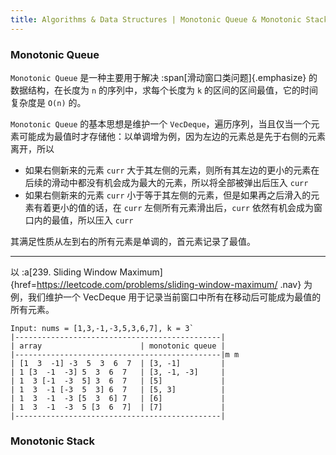 ```yaml
---
title: Algorithms & Data Structures | Monotonic Queue & Monotonic Stack
---
```


### Monotonic Queue

`Monotonic Queue` 是一种主要用于解决 :span[滑动窗口类问题]{.emphasize} 的数据结构，在长度为 `n` 的序列中，求每个长度为 `k` 的区间的区间最值，它的时间复杂度是 `O(n)` 的。

`Monotonic Queue` 的基本思想是维护一个 `VecDeque`，遍历序列，当且仅当一个元素可能成为最值时才存储他：以单调增为例，因为左边的元素总是先于右侧的元素离开，所以
- 如果右侧新来的元素 `curr` 大于其左侧的元素，则所有其左边的更小的元素在后续的滑动中都没有机会成为最大的元素，所以将全部被弹出后压入 `curr` 
- 如果右侧新来的元素 `curr` 小于等于其左侧的元素，但是如果再之后滑入的元素有着更小的值的话，在 `curr` 左侧所有元素滑出后，`curr` 依然有机会成为窗口内的最值，所以压入 `curr` 

其满足性质从左到右的所有元素是单调的，首元素记录了最值。

---

以 :a[239. Sliding Window Maximum]{href=https://leetcode.com/problems/sliding-window-maximum/ .nav} 为例，我们维护一个 VecDeque 用于记录当前窗口中所有在移动后可能成为最值的所有元素。


```
Input: nums = [1,3,-1,-3,5,3,6,7], k = 3`
|----------------------------------------------|
| array                      | monotonic queue |
|----------------------------------------------|m m 
| [1  3  -1] -3  5  3  6  7  | [3, -1]         |
| 1 [3  -1  -3] 5  3  6  7   | [3, -1, -3]     |
| 1  3 [-1  -3  5] 3  6  7   | [5]             |
| 1  3  -1 [-3  5  3] 6  7   | [5, 3]          |
| 1  3  -1  -3 [5  3  6] 7   | [6]             |
| 1  3  -1  -3  5 [3  6  7]  | [7]             |
|----------------------------------------------|
```

### Monotonic Stack